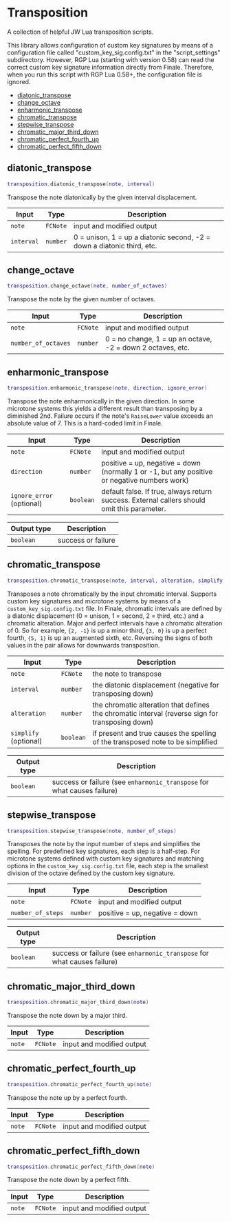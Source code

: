 # Transposition

A collection of helpful JW Lua transposition scripts.

This library allows configuration of custom key signatures by means
of a configuration file called "custom_key_sig.config.txt" in the
"script_settings" subdirectory. However, RGP Lua (starting with version 0.58)
can read the correct custom key signature information directly from
Finale. Therefore, when you run this script with RGP Lua 0.58+, the configuration file
is ignored.

- [diatonic_transpose](#diatonic_transpose)
- [change_octave](#change_octave)
- [enharmonic_transpose](#enharmonic_transpose)
- [chromatic_transpose](#chromatic_transpose)
- [stepwise_transpose](#stepwise_transpose)
- [chromatic_major_third_down](#chromatic_major_third_down)
- [chromatic_perfect_fourth_up](#chromatic_perfect_fourth_up)
- [chromatic_perfect_fifth_down](#chromatic_perfect_fifth_down)

## diatonic_transpose

```lua
transposition.diatonic_transpose(note, interval)
```

Transpose the note diatonically by the given interval displacement.

| Input | Type | Description |
| --- | --- | --- |
| `note` | `FCNote` | input and modified output |
| `interval` | `number` | 0 = unison, 1 = up a diatonic second, -2 = down a diatonic third, etc. |

## change_octave

```lua
transposition.change_octave(note, number_of_octaves)
```

Transpose the note by the given number of octaves.

| Input | Type | Description |
| --- | --- | --- |
| `note` | `FCNote` | input and modified output |
| `number_of_octaves` | `number` | 0 = no change, 1 = up an octave, -2 = down 2 octaves, etc. |

## enharmonic_transpose

```lua
transposition.enharmonic_transpose(note, direction, ignore_error)
```

Transpose the note enharmonically in the given direction. In some microtone systems this yields a different result than transposing by a diminished 2nd.
Failure occurs if the note's `RaiseLower` value exceeds an absolute value of 7. This is a hard-coded limit in Finale.

| Input | Type | Description |
| --- | --- | --- |
| `note` | `FCNote` | input and modified output |
| `direction` | `number` | positive = up, negative = down (normally 1 or -1, but any positive or negative numbers work) |
| `ignore_error` (optional) | `boolean` | default false. If true, always return success. External callers should omit this parameter. |

| Output type | Description |
| --- | --- |
| `boolean` | success or failure |

## chromatic_transpose

```lua
transposition.chromatic_transpose(note, interval, alteration, simplify)
```

Transposes a note chromatically by the input chromatic interval. Supports custom key signatures
and microtone systems by means of a `custom_key_sig.config.txt` file. In Finale, chromatic intervals
are defined by a diatonic displacement (0 = unison, 1 = second, 2 = third, etc.) and a chromatic alteration.
Major and perfect intervals have a chromatic alteration of 0. So for example, `{2, -1}` is up a minor third, `{3, 0}`
is up a perfect fourth, `{5, 1}` is up an augmented sixth, etc. Reversing the signs of both values in the pair
allows for downwards transposition.

| Input | Type | Description |
| --- | --- | --- |
| `note` | `FCNote` | the note to transpose |
| `interval` | `number` | the diatonic displacement (negative for transposing down) |
| `alteration` | `number` | the chromatic alteration that defines the chromatic interval (reverse sign for transposing down) |
| `simplify` (optional) | `boolean` | if present and true causes the spelling of the transposed note to be simplified |

| Output type | Description |
| --- | --- |
| `boolean` | success or failure (see `enharmonic_transpose` for what causes failure) |

## stepwise_transpose

```lua
transposition.stepwise_transpose(note, number_of_steps)
```

Transposes the note by the input number of steps and simplifies the spelling.
For predefined key signatures, each step is a half-step.
For microtone systems defined with custom key signatures and matching options in the `custom_key_sig.config.txt` file,
each step is the smallest division of the octave defined by the custom key signature.

| Input | Type | Description |
| --- | --- | --- |
| `note` | `FCNote` | input and modified output |
| `number_of_steps` | `number` | positive = up, negative = down |

| Output type | Description |
| --- | --- |
| `boolean` | success or failure (see `enharmonic_transpose` for what causes failure) |

## chromatic_major_third_down

```lua
transposition.chromatic_major_third_down(note)
```

Transpose the note down by a major third.

| Input | Type | Description |
| --- | --- | --- |
| `note` | `FCNote` | input and modified output |

## chromatic_perfect_fourth_up

```lua
transposition.chromatic_perfect_fourth_up(note)
```

Transpose the note up by a perfect fourth.

| Input | Type | Description |
| --- | --- | --- |
| `note` | `FCNote` | input and modified output |

## chromatic_perfect_fifth_down

```lua
transposition.chromatic_perfect_fifth_down(note)
```

Transpose the note down by a perfect fifth.

| Input | Type | Description |
| --- | --- | --- |
| `note` | `FCNote` | input and modified output |